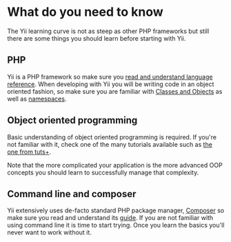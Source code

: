 # What do you need to know

The Yii learning curve is not as steep as other PHP frameworks but still there are some things you should learn before starting with Yii.

## PHP

Yii is a PHP framework so make sure you [read and understand language reference](https://secure.php.net/manual/en/langref.php).
When developing with Yii you will be writing code in an object oriented fashion, so make sure you are familiar with
[Classes and Objects](https://secure.php.net/manual/en/language.oop5.basic.php) as well as
[namespaces](https://secure.php.net/manual/en/language.namespaces.php).

## Object oriented programming

Basic understanding of object oriented programming is required. If you're not familiar with it, check one of the many
tutorials available such as [the one from tuts+](https://code.tutsplus.com/tutorials/object-oriented-php-for-beginners--net-12762).

Note that the more complicated your application is the more advanced OOP concepts you should learn to successfully
manage that complexity.

## Command line and composer

Yii extensively uses de-facto standard PHP package manager, [Composer](https://getcomposer.org) so make sure you read
and understand its [guide](https://getcomposer.org/doc/01-basic-usage.md). If you are not familiar with using command
line it is time to start trying. Once you learn the basics you'll never want to work without it.

